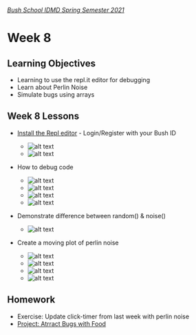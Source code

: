 [_Bush School IDMD Spring Semester 2021_](https://chandrunarayan.github.io/idmd/)

# Week 8

## Learning Objectives
* Learning to use the repl.it editor for debugging
* Learn about Perlin Noise
* Simulate bugs using arrays

## Week 8 Lessons
* [Install the Repl editor](https://replit.com/signup?from=landing)  - Login/Register with your Bush ID

  * ![alt text](0createrepl.png)
  * ![alt text](1createrepl.png)

* How to debug code

  * ![alt text](2createrepl.png)
  * ![alt text](3createrepl.png)
  * ![alt text](4createrepl.png)
  * ![alt text](5createrepl.png)

* Demonstrate difference between random() & noise()
  * ![alt text](6createrepl.png)
* Create a moving plot of perlin noise
  * ![alt text](7createrepl.png)
  * ![alt text](8createrepl.png)
  * ![alt text](9createrepl.png)
  * ![alt text](10createrepl.png)

## Homework
* Exercise: Update click-timer from last week with perlin noise
* [Project: Atrract Bugs with Food](bugs_food.md)


